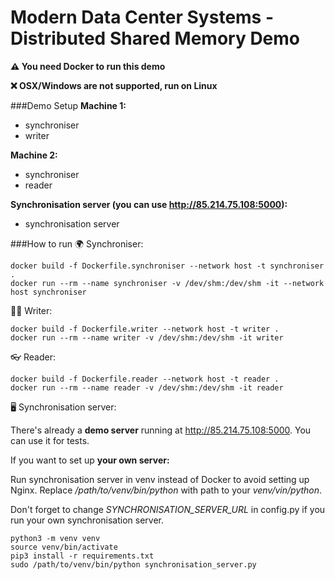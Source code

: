 # Modern Data Center Systems - Distributed Shared Memory Demo

**⚠️ You need Docker to run this demo**

**❌️ OSX/Windows are not supported, run on Linux**

###Demo Setup
**Machine 1:**
- synchroniser
- writer

**Machine 2:**
- synchroniser
- reader

**Synchronisation server (you can use http://85.214.75.108:5000):**
- synchronisation server

###How to run
🌍 Synchroniser:
```
docker build -f Dockerfile.synchroniser --network host -t synchroniser .
docker run --rm --name synchroniser -v /dev/shm:/dev/shm -it --network host synchroniser
```

✍🏻 Writer:
```
docker build -f Dockerfile.writer --network host -t writer .
docker run --rm --name writer -v /dev/shm:/dev/shm -it writer
```

👓 Reader:
```
docker build -f Dockerfile.reader --network host -t reader .
docker run --rm --name reader -v /dev/shm:/dev/shm -it reader
```

🖥 Synchronisation server:

There's already a **demo server** running at http://85.214.75.108:5000. You can use it for tests.

If you want to set up **your own server:**

Run synchronisation server in venv instead of Docker to avoid setting up Nginx. Replace */path/to/venv/bin/python* with path to your *venv/vin/python*.

Don't forget to change *SYNCHRONISATION_SERVER_URL* in config.py if you run your own synchronisation server.
```
python3 -m venv venv
source venv/bin/activate
pip3 install -r requirements.txt
sudo /path/to/venv/bin/python synchronisation_server.py
```
